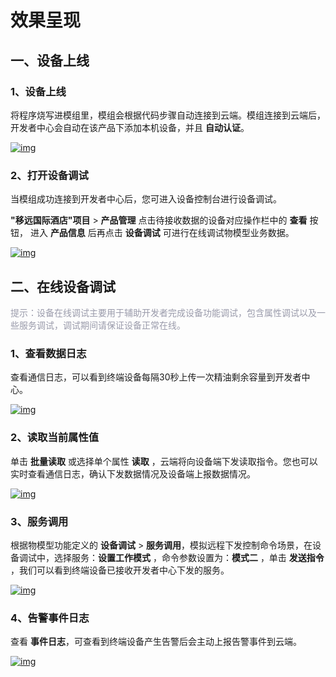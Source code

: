# 效果呈现

## **一、设备上线**
### **1、设备上线**

将程序烧写进模组里，模组会根据代码步骤自动连接到云端。模组连接到云端后，开发者中心会自动在该产品下添加本机设备，并且 __自动认证__。

<a data-fancybox title="img" href="/deviceDevelop/cellular/speediness/resource/QuecOpen/Speediness-QuecOpen-08.png">![img](/deviceDevelop/cellular/speediness/resource/QuecOpen/Speediness-QuecOpen-08.png)</a>

### **2、打开设备调试**
当模组成功连接到开发者中心后，您可进入设备控制台进行设备调试。

 __"移远国际酒店"项目__  > __产品管理__ 点击待接收数据的设备对应操作栏中的 __查看__ 按钮， 进入 __产品信息__ 后再点击 __设备调试__ 可进行在线调试物模型业务数据。

<a data-fancybox title="img" href="/deviceDevelop/cellular/speediness/resource/QuecOpen/Speediness-QuecOpen-09.png">![img](/deviceDevelop/cellular/speediness/resource/QuecOpen/Speediness-QuecOpen-09.png)</a>

## **二、在线设备调试**
 <font color=#999AAA >提示：设备在线调试主要用于辅助开发者完成设备功能调试，包含属性调试以及一些服务调试，调试期间请保证设备正常在线。</font>


### __1、查看数据日志__

查看通信日志，可以看到终端设备每隔30秒上传一次精油剩余容量到开发者中心。

<a data-fancybox title="img" href="/deviceDevelop/cellular/speediness/resource/QuecOpen/Speediness-QuecOpen-10.png">![img](/deviceDevelop/cellular/speediness/resource/QuecOpen/Speediness-QuecOpen-10.png)</a>

### __2、读取当前属性值__

单击 __批量读取__ 或选择单个属性 __读取__ ，云端将向设备端下发读取指令。您也可以实时查看通信日志，确认下发数据情况及设备端上报数据情况。


<a data-fancybox title="img" href="/deviceDevelop/cellular/speediness/resource/QuecOpen/Speediness-QuecOpen-11.png">![img](/deviceDevelop/cellular/speediness/resource/QuecOpen/Speediness-QuecOpen-11.png)</a>

### __3、服务调用__

根据物模型功能定义的 __设备调试__ > __服务调用__，模拟远程下发控制命令场景，在设备调试中，选择服务：__设置工作模式__ ，命令参数设置为：__模式二__ ，单击 __发送指令__ ，我们可以看到终端设备已接收开发者中心下发的服务。


<a data-fancybox title="img" href="/deviceDevelop/cellular/speediness/resource/QuecOpen/Speediness-QuecOpen-12.png">![img](/deviceDevelop/cellular/speediness/resource/QuecOpen/Speediness-QuecOpen-12.png)</a>


### __4、告警事件日志__

 查看 __事件日志__，可查看到终端设备产生告警后会主动上报告警事件到云端。


<a data-fancybox title="img" href="/deviceDevelop/cellular/speediness/resource/QuecOpen/Speediness-QuecOpen-13.png">![img](/deviceDevelop/cellular/speediness/resource/QuecOpen/Speediness-QuecOpen-13.png)</a>







